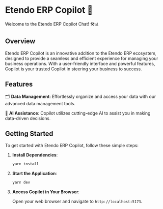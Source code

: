 # Etendo ERP Copilot 🚀

Welcome to the Etendo ERP Copilot Chat! 🛠️📊

## Overview

Etendo ERP Copilot is an innovative addition to the Etendo ERP ecosystem, designed to provide a seamless and efficient experience for managing your business operations. With a user-friendly interface and powerful features, Copilot is your trusted Copilot in steering your business to success.

## Features

🗂️ **Data Management**: Effortlessly organize and access your data with our advanced data management tools.

🤖 **AI Assistance**: Copilot utilizes cutting-edge AI to assist you in making data-driven decisions.

## Getting Started

To get started with Etendo ERP Copilot, follow these simple steps:

1. **Install Dependencies**:

   ```bash
   yarn install
   ```

2. **Start the Application**:

   ```bash
   yarn dev
   ```

3. **Access Copilot in Your Browser**:

   Open your web browser and navigate to `http://localhost:5173`.
